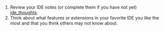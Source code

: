 1. Review your IDE notes (or complete them if you have not yet) [ide_thoughts](https://introcompsys.github.io/fall2023/notes/2023-10-12.html#prepare-for-next-class).
2. Think about what features or extensions in your favorite IDE you like the most and that you think others may not know about. 